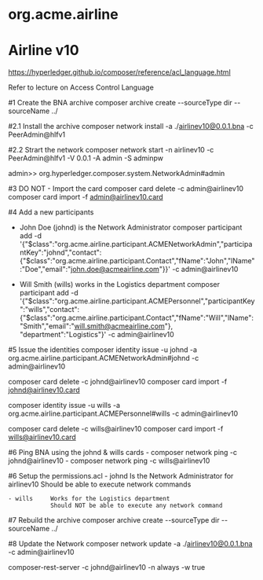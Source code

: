 # org.acme.airline

# Airline v10

https://hyperledger.github.io/composer/reference/acl_language.html

Refer to lecture on Access Control Language


#1 Create the BNA archive
composer archive create  --sourceType dir --sourceName ../

#2.1 Install the archive
composer network install -a ./airlinev10@0.0.1.bna -c PeerAdmin@hlfv1

#2.2 Strart the network
composer network start -n airlinev10 -c PeerAdmin@hlfv1 -V 0.0.1 -A admin -S adminpw

admin>> org.hyperledger.composer.system.NetworkAdmin#admin

#3 DO NOT - Import the card
composer card delete -c admin@airlinev10
composer card import -f admin@airlinev10.card

#4 Add a new participants

- John Doe (johnd) is the Network Administrator
composer participant add -d '{"$class":"org.acme.airline.participant.ACMENetworkAdmin","participantKey":"johnd","contact":{"$class":"org.acme.airline.participant.Contact","fName":"John","lName":"Doe","email":"john.doe@acmeairline.com"}}' -c admin@airlinev10

- Will Smith (wills) works in the Logistics department
composer participant add -d '{"$class":"org.acme.airline.participant.ACMEPersonnel","participantKey":"wills","contact":{"$class":"org.acme.airline.participant.Contact","fName":"Will","lName":"Smith","email":"will.smith@acmeairline.com"}, "department":"Logistics"}' -c admin@airlinev10

#5 Issue the identities
composer identity issue -u johnd -a org.acme.airline.participant.ACMENetworkAdmin#johnd -c admin@airlinev10

composer card delete -c johnd@airlinev10
composer card import -f johnd@airlinev10.card

composer identity issue -u wills -a org.acme.airline.participant.ACMEPersonnel#wills -c admin@airlinev10 

composer card delete -c wills@airlinev10
composer card import -f wills@airlinev10.card

#6 Ping BNA using the johnd & wills cards
    - composer network ping -c johnd@airlinev10
    - composer network ping -c wills@airlinev10

#6 Setup the permissions.acl
    - johnd     Is the Network Administrator for airlinev10
                Should be able to execute network commands

    - wills     Works for the Logistics department
                Should NOT be able to execute any network command

#7 Rebuild the archive
composer archive create  --sourceType dir --sourceName ../

#8 Update the Network
composer network update -a ./airlinev10@0.0.1.bna -c admin@airlinev10


composer-rest-server -c johnd@airlinev10 -n always -w true